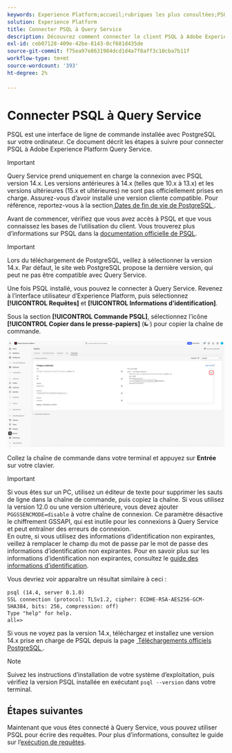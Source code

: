 ```yaml
---
keywords: Experience Platform;accueil;rubriques les plus consultées;PSQL;psqlconnect à query service;Query service;query service;
solution: Experience Platform
title: Connecter PSQL à Query Service
description: Découvrez comment connecter le client PSQL à Adobe Experience Platform Query Service, y compris les versions de PostgreSQL prises en charge et les instructions de configuration.
exl-id: ceb07128-409e-42be-8143-0cf681d435de
source-git-commit: f75ea97e8631984dcd1d4a7f8aff3c10cba7b11f
workflow-type: tm+mt
source-wordcount: '393'
ht-degree: 2%

---
```


# Connecter PSQL à Query Service

PSQL est une interface de ligne de commande installée avec PostgreSQL sur votre ordinateur. Ce document décrit les étapes à suivre pour connecter PSQL à Adobe Experience Platform Query Service.

>[!IMPORTANT]
>
>Query Service prend uniquement en charge la connexion avec PSQL version 14.x. Les versions antérieures à 14.x (telles que 10.x à 13.x) et les versions ultérieures (15.x et ultérieures) ne sont pas officiellement prises en charge. Assurez-vous d’avoir installé une version cliente compatible. Pour référence, reportez-vous à la section [&#x200B; Dates de fin de vie de PostgreSQL &#x200B;](https://endoflife.date/postgresql).

Avant de commencer, vérifiez que vous avez accès à PSQL et que vous connaissez les bases de l’utilisation du client. Vous trouverez plus d’informations sur PSQL dans la [documentation officielle de PSQL](https://www.postgresql.org/docs/current/app-psql.html).

>[!IMPORTANT]
>
>Lors du téléchargement de PostgreSQL, veillez à sélectionner la version 14.x. Par défaut, le site web PostgreSQL propose la dernière version, qui peut ne pas être compatible avec Query Service.

Une fois PSQL installé, vous pouvez le connecter à Query Service. Revenez à l’interface utilisateur d’Experience Platform, puis sélectionnez **[!UICONTROL Requêtes]** et **[!UICONTROL Informations d’identification]**.

Sous la section **[!UICONTROL Commande PSQL]**, sélectionnez l’icône **[!UICONTROL Copier dans le presse-papiers]** (![Icône Copier](/help/images/icons/copy.png)) pour copier la chaîne de commande.

![Onglet Informations d’identification du tableau de bord Requêtes avec l’icône de copie mise en surbrillance.](../images/clients/psql/copy-credentials.png)

Collez la chaîne de commande dans votre terminal et appuyez sur **Entrée** sur votre clavier.

>[!IMPORTANT]
>
>Si vous êtes sur un PC, utilisez un éditeur de texte pour supprimer les sauts de ligne dans la chaîne de commande, puis copiez la chaîne. Si vous utilisez la version 12.0 ou une version ultérieure, vous devez ajouter `PGGSSENCMODE=disable` à votre chaîne de connexion. Ce paramètre désactive le chiffrement GSSAPI, qui est inutile pour les connexions à Query Service et peut entraîner des erreurs de connexion.<br>En outre, si vous utilisez des informations d’identification non expirantes, veillez à remplacer le champ du mot de passe par le mot de passe des informations d’identification non expirantes. Pour en savoir plus sur les informations d’identification non expirantes, consultez le [guide des informations d’identification](../ui/credentials.md).

Vous devriez voir apparaître un résultat similaire à ceci :

```shell
psql (14.4, server 0.1.0)
SSL connection (protocol: TLSv1.2, cipher: ECDHE-RSA-AES256-GCM-SHA384, bits: 256, compression: off)
Type "help" for help.
all=>
```

Si vous ne voyez pas la version 14.x, téléchargez et installez une version 14.x prise en charge de PSQL depuis la page [&#x200B; Téléchargements officiels PostgreSQL &#x200B;](https://www.postgresql.org/download/).

>[!NOTE]
>
>Suivez les instructions d’installation de votre système d’exploitation, puis vérifiez la version PSQL installée en exécutant `psql --version` dans votre terminal.

## Étapes suivantes

Maintenant que vous êtes connecté à Query Service, vous pouvez utiliser PSQL pour écrire des requêtes. Pour plus d’informations, consultez le guide sur l’[exécution de requêtes](../best-practices/writing-queries.md).
